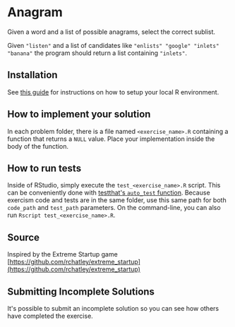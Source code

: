 # Anagram

Given a word and a list of possible anagrams, select the correct sublist.

Given `"listen"` and a list of candidates like `"enlists" "google"
"inlets" "banana"` the program should return a list containing
`"inlets"`.

## Installation
See [this guide](https://github.com/exercism/r/blob/master/docs/INSTALLATION.md) for instructions on how to setup your local R environment.

## How to implement your solution
In each problem folder, there is a file named `<exercise_name>.R` containing a function that returns a `NULL` value. Place your implementation inside the body of the function.

## How to run tests
Inside of RStudio, simply execute the `test_<exercise_name>.R` script. This can be conveniently done with [testthat's `auto_test` function](https://www.rdocumentation.org/packages/testthat/topics/auto_test). Because exercism code and tests are in the same folder, use this same path for both  `code_path` and `test_path` parameters. On the command-line, you can also run `Rscript test_<exercise_name>.R`.

## Source

Inspired by the Extreme Startup game [https://github.com/rchatley/extreme_startup](https://github.com/rchatley/extreme_startup)

## Submitting Incomplete Solutions
It's possible to submit an incomplete solution so you can see how others have completed the exercise.
